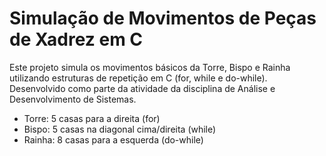 # Simulação de Movimentos de Peças de Xadrez em C

Este projeto simula os movimentos básicos da Torre, Bispo e Rainha utilizando estruturas de repetição em C (for, while e do-while). Desenvolvido como parte da atividade da disciplina de Análise e Desenvolvimento de Sistemas.

- Torre: 5 casas para a direita (for)
- Bispo: 5 casas na diagonal cima/direita (while)
- Rainha: 8 casas para a esquerda (do-while)
